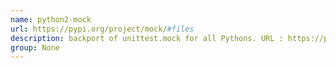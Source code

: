 ```yaml
---
name: python2-mock
url: https://pypi.org/project/mock/#files
description: backport of unittest.mock for all Pythons. URL : https://pypi.org/project/mock/#files Groups : None
group: None
---
```

